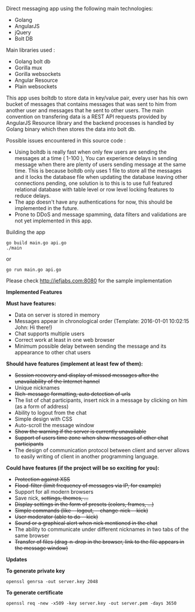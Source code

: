 Direct messaging app using the following main technologies:
- Golang
- AngularJS
- jQuery
- Bolt DB

Main libraries used :
- Golang bolt db
- Gorilla mux
- Gorilla websockets
- Angular Resource
- Plain websockets

This app uses boltdb to store data in key/value pair, every user has his own bucket of messages that contains messages that was sent to him from another user and messages that he sent to other users.
The main convention on transfering data is a REST API requests provided by AngularJS Resource library and the backend processes is handled by Golang binary which then stores the data into bolt db.

Possible issues encountered in this source code :
- Using boltdb is really fast when only few users are sending the messages at a time ( 1-100 ), You can experience delays in sending message when there are plenty of users sending message at the same time. This is because boltdb only uses 1 file to store all the messages and it locks the database file when updating the database leaving other connections pending, one solution is to this is to use full featured relational database with table level or row level locking features to reduce delays.
- The app doesn't have any authentications for now, this should be implemented in the future.
- Prone to DDoS and message spamming, data filters and validations are not yet implemented in this app.

Building the app
```
go build main.go api.go
./main
```

or
```
go run main.go api.go
```

Please check http://jefjabs.com:8080 for the sample implementation

**Implemented Features**

**Must have features:**
- Data on server is stored in memory
- Messages appear in chronological order (Template: 2016-01-01 10:02:15 John: Hi there!)
- Chat supports multiple users
- Correct work at least in one web browser
- Minimum possible delay between sending the message and its appearance to other chat users

**Should have features (implement at least few of them):**
- ~~Session recovery and display of missed messages after the unavailability of the Internet hannel~~
- Unique nicknames
- ~~Rich-message formatting, auto detection of urls~~
- The list of chat participants, insert nick in a message by clicking on him (as a form of address)
- Ability to logout from the chat
- Simple design with CSS
- Auto-scroll the message window
- ~~Show the warning if the server is currently unavailable~~
- ~~Support of users time zone when show messages of other chat participants~~
- The design of communication protocol between client and server allows to easily writing of client in another programming language.

**Could have features (if the project will be so exciting for you):**
- ~~Protection against XSS~~
- ~~Flood-filter (limit frequency of messages via IP, for example)~~
- Support for all modern browsers
- Save nick, ~~settings, themes, ...~~
- ~~Display settings in the form of presets (colors, frames, ...)~~
- ~~Simple commands (like --logout, --change-nick --kick)~~
- ~~User moderator (able to do --kick)~~
- ~~Sound or a graphical alert when nick mentioned in the chat~~
- The ability to communicate under different nicknames in two tabs of the same browser
- ~~Transfer of files (drag-n-drop in the browser, link to the file appears in the message window)~~


**Updates**

**To generate private key**
```
openssl genrsa -out server.key 2048
```

**To generate certificate**
```
openssl req -new -x509 -key server.key -out server.pem -days 3650
```
